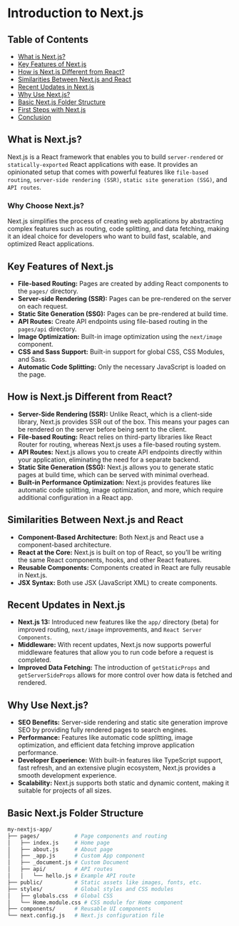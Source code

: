 # Introduction to Next.js

## Table of Contents

- [What is Next.js?](#what-is-nextjs)
- [Key Features of Next.js](#key-features-of-nextjs)
- [How is Next.js Different from React?](#how-is-nextjs-different-from-react)
- [Similarities Between Next.js and React](#similarities-between-nextjs-and-react)
- [Recent Updates in Next.js](#recent-updates-in-nextjs)
- [Why Use Next.js?](#why-use-nextjs)
- [Basic Next.js Folder Structure](#basic-nextjs-folder-structure)
- [First Steps with Next.js](#first-steps-with-nextjs)
- [Conclusion](#conclusion)

## What is Next.js?

Next.js is a React framework that enables you to build `server-rendered` or `statically-exported` React applications with ease.
It provides an opinionated setup that comes with powerful features like `file-based routing`, `server-side rendering (SSR)`, `static site generation (SSG)`, and `API routes`.

### Why Choose Next.js?

Next.js simplifies the process of creating web applications by abstracting complex features such as routing, code splitting, and data fetching,
making it an ideal choice for developers who want to build fast, scalable, and optimized React applications.

## Key Features of Next.js

- **File-based Routing:** Pages are created by adding React components to the `pages/` directory.
- **Server-side Rendering (SSR):** Pages can be pre-rendered on the server on each request.
- **Static Site Generation (SSG):** Pages can be pre-rendered at build time.
- **API Routes:** Create API endpoints using file-based routing in the `pages/api` directory.
- **Image Optimization:** Built-in image optimization using the `next/image` component.
- **CSS and Sass Support:** Built-in support for global CSS, CSS Modules, and Sass.
- **Automatic Code Splitting:** Only the necessary JavaScript is loaded on the page.

## How is Next.js Different from React?

- **Server-Side Rendering (SSR):** Unlike React, which is a client-side library, Next.js provides SSR out of the box. This means your pages can be rendered on the server before being sent to the client.
- **File-based Routing:** React relies on third-party libraries like React Router for routing, whereas Next.js uses a file-based routing system.
- **API Routes:** Next.js allows you to create API endpoints directly within your application, eliminating the need for a separate backend.
- **Static Site Generation (SSG):** Next.js allows you to generate static pages at build time, which can be served with minimal overhead.
- **Built-in Performance Optimization:** Next.js provides features like automatic code splitting, image optimization, and more, which require additional configuration in a React app.

## Similarities Between Next.js and React

- **Component-Based Architecture:** Both Next.js and React use a component-based architecture.
- **React at the Core:** Next.js is built on top of React, so you’ll be writing the same React components, hooks, and other React features.
- **Reusable Components:** Components created in React are fully reusable in Next.js.
- **JSX Syntax:** Both use JSX (JavaScript XML) to create components.

## Recent Updates in Next.js

- **Next.js 13:** Introduced new features like the `app/` directory (beta) for improved routing, `next/image` improvements, and `React Server Components`.
- **Middleware:** With recent updates, Next.js now supports powerful middleware features that allow you to run code before a request is completed.
- **Improved Data Fetching:** The introduction of `getStaticProps` and `getServerSideProps` allows for more control over how data is fetched and rendered.

## Why Use Next.js?

- **SEO Benefits:** Server-side rendering and static site generation improve SEO by providing fully rendered pages to search engines.
- **Performance:** Features like automatic code splitting, image optimization, and efficient data fetching improve application performance.
- **Developer Experience:** With built-in features like TypeScript support, fast refresh, and an extensive plugin ecosystem, Next.js provides a smooth development experience.
- **Scalability:** Next.js supports both static and dynamic content, making it suitable for projects of all sizes.

## Basic Next.js Folder Structure

```bash
my-nextjs-app/
├── pages/           # Page components and routing
│   ├── index.js     # Home page
│   ├── about.js     # About page
│   ├── _app.js      # Custom App component
│   ├── _document.js # Custom Document
│   ├── api/         # API routes
│   │   └── hello.js # Example API route
├── public/          # Static assets like images, fonts, etc.
├── styles/          # Global styles and CSS modules
│   ├── globals.css  # Global CSS
│   └── Home.module.css # CSS module for Home component
├── components/      # Reusable UI components
└── next.config.js   # Next.js configuration file
```
